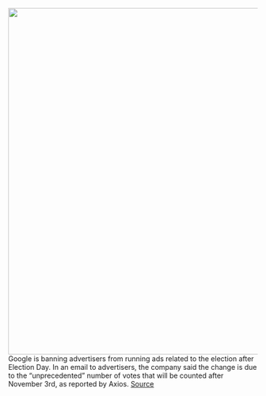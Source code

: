 <img src='https://cdn.vox-cdn.com/thumbor/23b2bzb2Ibnht1yHXi45Y_qDiVI=/0x0:2040x1360/1200x800/filters:focal(857x517:1183x843)/cdn.vox-cdn.com/uploads/chorus_image/image/67469926/acastro_180427_1777_0003.0.jpg' width='700px' /><br/>
Google is banning advertisers from running ads related to the election after Election Day. In an email to advertisers, the company said the change is due to the “unprecedented” number of votes that will be counted after November 3rd, as reported by Axios.
<a href='https://www.theverge.com/2020/9/25/21456323/google-election-ad-ban-donald-trump-early-victory'> Source <a/>
